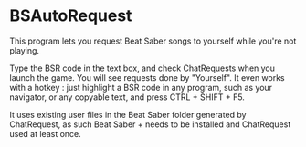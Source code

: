 # BSAutoRequest
This program lets you request Beat Saber songs to yourself while you're not playing.

Type the BSR code in the text box, and check ChatRequests when you launch the game. You will see requests done by "Yourself".
It even works with a hotkey : just highlight a BSR code in any program, such as your navigator, or any copyable text, and press CTRL + SHIFT + F5.

It uses existing user files in the Beat Saber folder generated by ChatRequest, as such Beat Saber + needs to be installed and ChatRequest used at least once.
